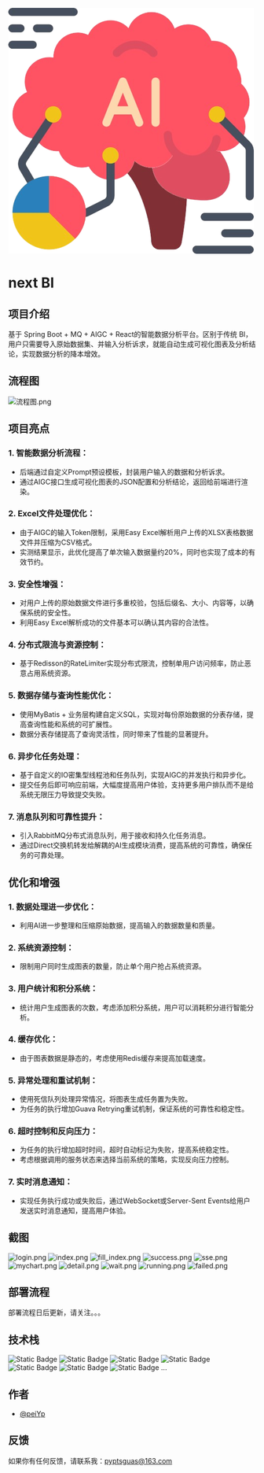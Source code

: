 ![logo.png](next-bi-backend%2Fimage%2Flogo.png)

# next BI
## 项目介绍

基于 Spring Boot + MQ + AIGC + React的智能数据分析平台。区别于传统 BI，用户只需要导入原始数据集、并输入分析诉求，就能自动生成可视化图表及分析结论，实现数据分析的降本增效。

## 流程图
![流程图.png](next-bi-backend%2Fimage%2F%E6%B5%81%E7%A8%8B%E5%9B%BE.png)


## 项目亮点

### 1. 智能数据分析流程：

- 后端通过自定义Prompt预设模板，封装用户输入的数据和分析诉求。
- 通过AIGC接口生成可视化图表的JSON配置和分析结论，返回给前端进行渲染。

### 2. Excel文件处理优化：

- 由于AIGC的输入Token限制，采用Easy Excel解析用户上传的XLSX表格数据文件并压缩为CSV格式。
- 实测结果显示，此优化提高了单次输入数据量约20%，同时也实现了成本的有效节约。

### 3. 安全性增强：

- 对用户上传的原始数据文件进行多重校验，包括后缀名、大小、内容等，以确保系统的安全性。
- 利用Easy Excel解析成功的文件基本可以确认其内容的合法性。

### 4. 分布式限流与资源控制：

- 基于Redisson的RateLimiter实现分布式限流，控制单用户访问频率，防止恶意占用系统资源。

### 5. 数据存储与查询性能优化：

- 使用MyBatis + 业务层构建自定义SQL，实现对每份原始数据的分表存储，提高查询性能和系统的可扩展性。
- 数据分表存储提高了查询灵活性，同时带来了性能的显著提升。

### 6. 异步化任务处理：

- 基于自定义的IO密集型线程池和任务队列，实现AIGC的并发执行和异步化。
- 提交任务后即可响应前端，大幅度提高用户体验，支持更多用户排队而不是给系统无限压力导致提交失败。

### 7. 消息队列和可靠性提升：

- 引入RabbitMQ分布式消息队列，用于接收和持久化任务消息。
- 通过Direct交换机转发给解耦的AI生成模块消费，提高系统的可靠性，确保任务的可靠处理。

## 优化和增强

### 1. 数据处理进一步优化：

- 利用AI进一步整理和压缩原始数据，提高输入的数据数量和质量。

### 2. 系统资源控制：

- 限制用户同时生成图表的数量，防止单个用户抢占系统资源。

### 3. 用户统计和积分系统：

- 统计用户生成图表的次数，考虑添加积分系统，用户可以消耗积分进行智能分析。

### 4. 缓存优化：

- 由于图表数据是静态的，考虑使用Redis缓存来提高加载速度。

### 5. 异常处理和重试机制：

- 使用死信队列处理异常情况，将图表生成任务置为失败。
- 为任务的执行增加Guava Retrying重试机制，保证系统的可靠性和稳定性。

### 6. 超时控制和反向压力：

- 为任务的执行增加超时时间，超时自动标记为失败，提高系统稳定性。
- 考虑根据调用的服务状态来选择当前系统的策略，实现反向压力控制。

### 7. 实时消息通知：

- 实现任务执行成功或失败后，通过WebSocket或Server-Sent Events给用户发送实时消息通知，提高用户体验。



## 截图
![login.png](next-bi-backend%2Fimage%2Flogin.png)
![index.png](next-bi-backend%2Fimage%2Findex.png)
![fill_index.png](next-bi-backend%2Fimage%2Ffill_index.png)
![success.png](next-bi-backend%2Fimage%2Fsuccess.png)
![sse.png](next-bi-backend%2Fimage%2Fsse.png)
![mychart.png](next-bi-backend%2Fimage%2Fmychart.png)
![detail.png](next-bi-backend%2Fimage%2Fdetail.png)
![wait.png](next-bi-backend%2Fimage%2Fwait.png)
![running.png](next-bi-backend%2Fimage%2Frunning.png)
![failed.png](next-bi-backend%2Fimage%2Ffailed.png)


## 部署流程
部署流程日后更新，请关注。。。

## 技术栈


![Static Badge](https://img.shields.io/badge/AIGC-blue)
![Static Badge](https://img.shields.io/badge/Spring%20Boot-green)
![Static Badge](https://img.shields.io/badge/RabbitMQ-orange)
![Static Badge](https://img.shields.io/badge/Redis-red)
![Static Badge](https://img.shields.io/badge/React-skyblue)
![Static Badge](https://img.shields.io/badge/Guava%20Retrying-gray)
![Static Badge](https://img.shields.io/badge/Server%20Sent%20Events-black)
...


## 作者

- [@peiYp](https://github.com/change-everything)


## 反馈

如果你有任何反馈，请联系我：pyptsguas@163.com

